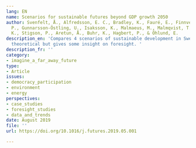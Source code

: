 ```yaml
---
lang: EN
name: Scenarios for sustainable futures beyond GDP growth 2050
author: Svenfelt, Å., Alfredsson, E. C., Bradley, K., Fauré, E., Finnveden, G., Fuehrer,
  P., Gunnarsson-Östling, U., Isaksson, K., Malmaeus, M., Malmqvist, T., Skånberg,
  K., Stigson, P., Aretun, Å., Buhr, K., Hagbert, P., & Öhlund, E.
description_en: 'Compares 4 scenarios of sustainable development in Sweden. Quite
  theoretical but gives some insight on foresight. '
description_fr: ''
category:
- imagine_a_far_away_future
type:
- Article
issues:
- democracy_participation
- environment
- energy
perspectives:
- case_studies
- foresight_studies
- data_and_trends
date: August 2019
file: ''
url: https://doi.org/10.1016/j.futures.2019.05.001

---
```

